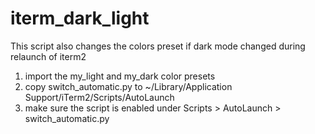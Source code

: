 # iterm_dark_light

This script also changes the colors preset if dark mode changed during relaunch of iterm2

1. import the my_light and my_dark color presets
2. copy switch_automatic.py to ~/Library/Application Support/iTerm2/Scripts/AutoLaunch
3. make sure the script is enabled under Scripts > AutoLaunch > switch_automatic.py
